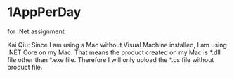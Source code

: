 # 1AppPerDay
for .Net assignment

Kai Qiu: 
Since I am using a Mac without Visual Machine installed, I am using .NET Core on my Mac. 
That means the product created on my Mac is *.dll file other than *.exe file.
Therefore I will only upload the *.cs file without product file.
